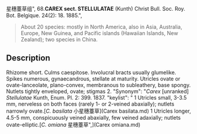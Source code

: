 星穗薹草组",
68.**CAREX sect. STELLULATAE** (Kunth) Christ Bull. Soc. Roy. Bot. Belgique. 24(2): 18. 1885.",

> About 20 species: mostly in North America, also in Asia, Australia, Europe, New Guinea, and Pacific islands (Hawaiian Islands, New Zealand); two species in China.

## Description
Rhizome short. Culms caespitose. Involucral bracts usually glumelike. Spikes numerous, gynaecandrous, stellate at maturity. Utricles ovate or ovate-lanceolate, plano-convex, membranous to subleathery, base spongy. Nutlets tightly enveloped, ovate; stigmas 2.
  "Synonym": "*Carex* [unranked] *Stellulatae* Kunth, Enum. Pl. 2: 399. 1837.
  "keylist": "
1 Utricles small, 3-3.5 mm, nerveless on both faces (rarely 1- or 2-veined abaxially); nutlets narrowly ovate.[*C. basilata* 小星穗薹草](Carex basilata.md)
1 Utricles longer, 4.5-5 mm, conspicuously veined abaxially, few veined adaxially; nutlets ovate-elliptic.[*C. omiana* 星穗薹草",](Carex omiana.md)
